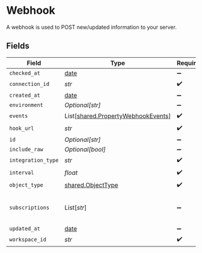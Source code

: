 # Webhook

A webhook is used to POST new/updated information to your server.


## Fields

| Field                                                                              | Type                                                                               | Required                                                                           | Description                                                                        |
| ---------------------------------------------------------------------------------- | ---------------------------------------------------------------------------------- | ---------------------------------------------------------------------------------- | ---------------------------------------------------------------------------------- |
| `checked_at`                                                                       | [date](https://docs.python.org/3/library/datetime.html#date-objects)               | :heavy_minus_sign:                                                                 | N/A                                                                                |
| `connection_id`                                                                    | *str*                                                                              | :heavy_check_mark:                                                                 | N/A                                                                                |
| `created_at`                                                                       | [date](https://docs.python.org/3/library/datetime.html#date-objects)               | :heavy_minus_sign:                                                                 | N/A                                                                                |
| `environment`                                                                      | *Optional[str]*                                                                    | :heavy_minus_sign:                                                                 | N/A                                                                                |
| `events`                                                                           | List[[shared.PropertyWebhookEvents](../../models/shared/propertywebhookevents.md)] | :heavy_check_mark:                                                                 | N/A                                                                                |
| `hook_url`                                                                         | *str*                                                                              | :heavy_check_mark:                                                                 | N/A                                                                                |
| `id`                                                                               | *Optional[str]*                                                                    | :heavy_minus_sign:                                                                 | N/A                                                                                |
| `include_raw`                                                                      | *Optional[bool]*                                                                   | :heavy_minus_sign:                                                                 | N/A                                                                                |
| `integration_type`                                                                 | *str*                                                                              | :heavy_check_mark:                                                                 | N/A                                                                                |
| `interval`                                                                         | *float*                                                                            | :heavy_check_mark:                                                                 | N/A                                                                                |
| `object_type`                                                                      | [shared.ObjectType](../../models/shared/objecttype.md)                             | :heavy_check_mark:                                                                 | N/A                                                                                |
| `subscriptions`                                                                    | List[*str*]                                                                        | :heavy_minus_sign:                                                                 | integration-specific subscriptions IDs                                             |
| `updated_at`                                                                       | [date](https://docs.python.org/3/library/datetime.html#date-objects)               | :heavy_minus_sign:                                                                 | N/A                                                                                |
| `workspace_id`                                                                     | *str*                                                                              | :heavy_check_mark:                                                                 | N/A                                                                                |